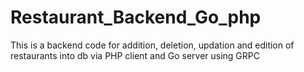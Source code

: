 # Restaurant_Backend_Go_php
This is a backend code for addition, deletion, updation and edition of restaurants into db via PHP client and Go server using GRPC
